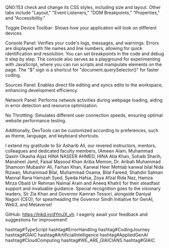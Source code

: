 QN0:153 check and change its CSS styles, including size and layout. Other tabs include "Layout," "Event Listeners," "DOM Breakpoints," "Properties," and "Accessibility."

Toggle Device Toolbar: Shows how your application will look on different devices.

Console Panel: Verifies your code's logs, messages, and warnings. Errors are displayed with file names and line numbers, allowing for quick identification and resolution. You can set breakpoints in the code and debug it step by step. The console also serves as a playground for experimenting with JavaScript, where you can run scripts and manipulate elements on the page. The "$" sign is a shortcut for "document.querySelector()" for faster coding.

Sources Panel: Enables direct file editing and syncs edits to the workspace, enhancing development efficiency.

Network Panel: Performs network activities during webpage loading, aiding in error detection and resource optimization.

No Throttling: Simulates different user connection speeds, ensuring optimal website performance testing.

Additionally, DevTools can be customized according to preferences, such as theme, language, and keyboard shortcuts.

I extend my gratitude to Sir Asharib Ali, our revered instructors, mentors, colleagues and dedicated faculty members, (Ameen Alam, Muhammad Qasim Okasha Aijaz HINA NASEER AHMED, HINA Atia Khan, Sohaib Sharih, Manaheel Jamil, Faisal Masood Khan Ariba Memon, Dr. Aribah Muhammad Shamoon Mubashir Ali, Farhan Khan, Kanwal Heer Mehtab kanwal bilal Nida Rizwan, Muhammad Bilal, Muhammad Osama, Bilal Fareed, Shahdin Salman Mannal Rana Hamzah Syed, Syeda Hafsa, Zoya Afzal Rida Naz, Hamza Mirza Obaid Ur Rehman Naimal Arain and Aneeq Khatri) for their steadfast support and invaluable guidance. Special recognition goes to the visionary leaders, Sir Zia Khan and Governor Kamran Tessori, alongside Daniyal Nagori (CEO), for spearheading the Governor Sindh Initiative for GenAI, Web3, and Metaverse!

GitHub: https://lnkd.in/dYmJX_yh. I eagerly await your feedback and suggestions for improvement!

hashtag#TypeScript hashtag#ErrorHandling hashtag#CodingJourney hashtag#GIAIC hashtag#ArtificialIntelligence hashtag#AppliedGenAI hashtag#CloudComputing hashtag#WE_ARE_GIAICIANS hashtag#GIAIC
